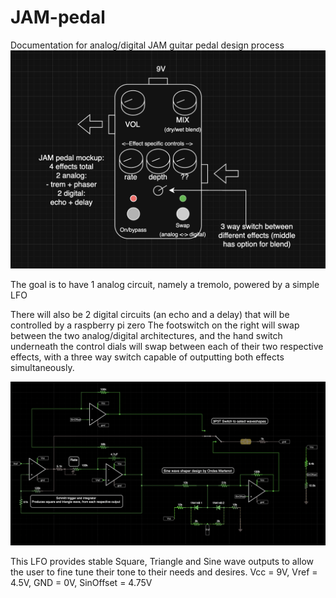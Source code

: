 # JAM-pedal
Documentation for analog/digital JAM guitar pedal design process
![alt text](https://github.com/aryeh-bloom/JAM-pedal/blob/main/jam%20pedal.png "Image of end design functionality")

The goal is to have 1 analog circuit, namely a tremolo, powered by a simple LFO

There will also be 2 digital circuits (an echo and a delay) that will be controlled by a raspberry pi zero
The footswitch on the right will swap between the two analog/digital architectures, and the hand switch underneath the control dials will swap between each of their two respective effects, with a three way switch capable of outputting both effects simultaneously. 

![alt text](https://github.com/aryeh-bloom/JAM-pedal/blob/main/LFO%20Design.png "LFO Implementation")

This LFO provides stable Square, Triangle and Sine wave outputs to allow the user to fine tune their tone to their needs and desires.
Vcc = 9V, Vref = 4.5V, GND = 0V, SinOffset = 4.75V
